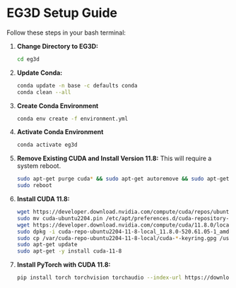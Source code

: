 # EG3D Setup Guide

Follow these steps in your bash terminal:

1. **Change Directory to EG3D:**
   ```bash
   cd eg3d
   ```
2. **Update Conda:**
   ```bash
   conda update -n base -c defaults conda
   conda clean --all
   ```
3. **Create Conda Environment**
   ```bash
   conda env create -f environment.yml
   ```
4. **Activate Conda Environment**
   ```bash
   conda activate eg3d
   ```
5. **Remove Existing CUDA and Install Version 11.8:**
   This will require a system reboot.
   ```bash
   sudo apt-get purge cuda* && sudo apt-get autoremove && sudo apt-get autoclean && sudo rm -rf /usr/local/cuda*
   sudo reboot
   ```
6. **Install CUDA 11.8:**
   ```bash
   wget https://developer.download.nvidia.com/compute/cuda/repos/ubuntu2204/x86_64/cuda-ubuntu2204.pin
   sudo mv cuda-ubuntu2204.pin /etc/apt/preferences.d/cuda-repository-pin-600
   wget https://developer.download.nvidia.com/compute/cuda/11.8.0/local_installers/cuda-repo-ubuntu2204-11-8-local_11.8.0-520.61.05-1_amd64.deb
   sudo dpkg -i cuda-repo-ubuntu2204-11-8-local_11.8.0-520.61.05-1_amd64.deb
   sudo cp /var/cuda-repo-ubuntu2204-11-8-local/cuda-*-keyring.gpg /usr/share/keyrings/
   sudo apt-get update
   sudo apt-get -y install cuda-11-8
   ```
7. **Install PyTorch with CUDA 11.8:**
   ```bash
   pip install torch torchvision torchaudio --index-url https://download.pytorch.org/whl/cu118 --default-timeout=150
   ```
   

